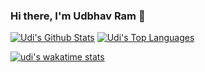 ### Hi there, I'm Udbhav Ram 👋

<p>
    <a align="center" href="https://github-readme-stats.vercel.app/api?username=udiram&show_icons=true&count_private=true&theme=radical&hide_border=true"><img alt="Udi's                               Github Stats"
                    src="https://github-readme-stats.vercel.app/api?username=udiram&show_icons=true&count_private=true&theme=radical&hide_border=true" /></a>
  <a align="center" href="https://github-readme-stats.vercel.app/api/top-langs/?username=udiram&langs_count=10&layout=compact&theme=radical&hide_border=true&">
    <img alt="Udi's Top Languages" src="https://github-readme-stats.vercel.app/api/top-langs/?username=udiram&langs_count=10&layout=compact&theme=radical&hide_border=true" /></a>
    
[![udi's wakatime stats](https://github-readme-stats.vercel.app/api/wakatime?username=udiram&v=2)](https://wakatime.com/@udiram)
</p>
